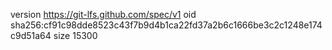 version https://git-lfs.github.com/spec/v1
oid sha256:cf91c98dde8523c43f7b9d4b1ca22fd37a2b6c1666be3c2c1248e174c9d51a64
size 15300
